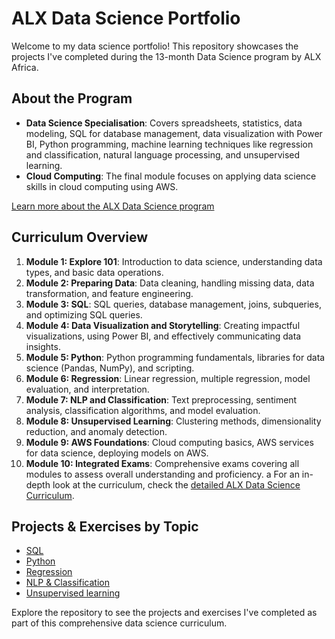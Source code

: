 # ALX Data Science Portfolio

Welcome to my data science portfolio! This repository showcases the projects I've completed during the 13-month Data Science program by ALX Africa.

## About the Program

- **Data Science Specialisation**: Covers spreadsheets, statistics, data modeling, SQL for database management, data visualization with Power BI, Python programming, machine learning techniques like regression and classification, natural language processing, and unsupervised learning.
-  **Cloud Computing**: The final module focuses on applying data science skills in cloud computing using AWS.

[Learn more about the ALX Data Science program](https://www.alxafrica.com/programme/data-science/)

## Curriculum Overview

1. **Module 1: Explore 101**: Introduction to data science, understanding data types, and basic data operations.
2. **Module 2: Preparing Data**: Data cleaning, handling missing data, data transformation, and feature engineering.
3. **Module 3: SQL**: SQL queries, database management, joins, subqueries, and optimizing SQL queries.
4. **Module 4: Data Visualization and Storytelling**: Creating impactful visualizations, using Power BI, and effectively communicating data insights.
5. **Module 5: Python**: Python programming fundamentals, libraries for data science (Pandas, NumPy), and scripting.
6. **Module 6: Regression**: Linear regression, multiple regression, model evaluation, and interpretation.
7. **Module 7: NLP and Classification**: Text preprocessing, sentiment analysis, classification algorithms, and model evaluation.
8. **Module 8: Unsupervised Learning**: Clustering methods, dimensionality reduction, and anomaly detection.
9. **Module 9: AWS Foundations**: Cloud computing basics, AWS services for data science, deploying models on AWS.
10. **Module 10: Integrated Exams**: Comprehensive exams covering all modules to assess overall understanding and proficiency.
a
For an in-depth look at the curriculum, check the [detailed ALX Data Science Curriculum](https://www.alxafrica.com/wp-content/uploads/2023/02/ALX-Data-Science-Curriculum.pdf).

## Projects & Exercises by Topic

- [SQL](./01-%20SQL)
- [Python](./02-%20Python)
- [Regression](./03-%20Regression)
- [NLP & Classification](./04-%20NLP%20&%20Classification)
- [Unsupervised learning](./05-%20Unsupervised%20learning)

Explore the repository to see the projects and exercises I've completed as part of this comprehensive data science curriculum.
